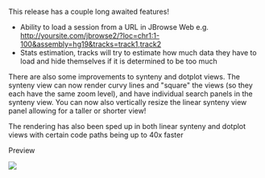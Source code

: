 This release has a couple long awaited features!

- Ability to load a session from a URL in JBrowse Web e.g.
  http://yoursite.com/jbrowse2/?loc=chr1:1-100&assembly=hg19&tracks=track1,track2
- Stats estimation, tracks will try to estimate how much data they have to load
  and hide themselves if it is determined to be too much

There are also some improvements to synteny and dotplot views. The synteny view
can now render curvy lines and "square" the views (so they each have the same
zoom level), and have individual search panels in the synteny view. You can now
also vertically resize the linear synteny view panel allowing for a taller or
shorter view!

The rendering has also been sped up in both linear synteny and dotplot views with
certain code paths being up to 40x faster

Preview

![](https://user-images.githubusercontent.com/6511937/151449824-8993a755-cc44-440f-bd98-8d251f144c58.png)
